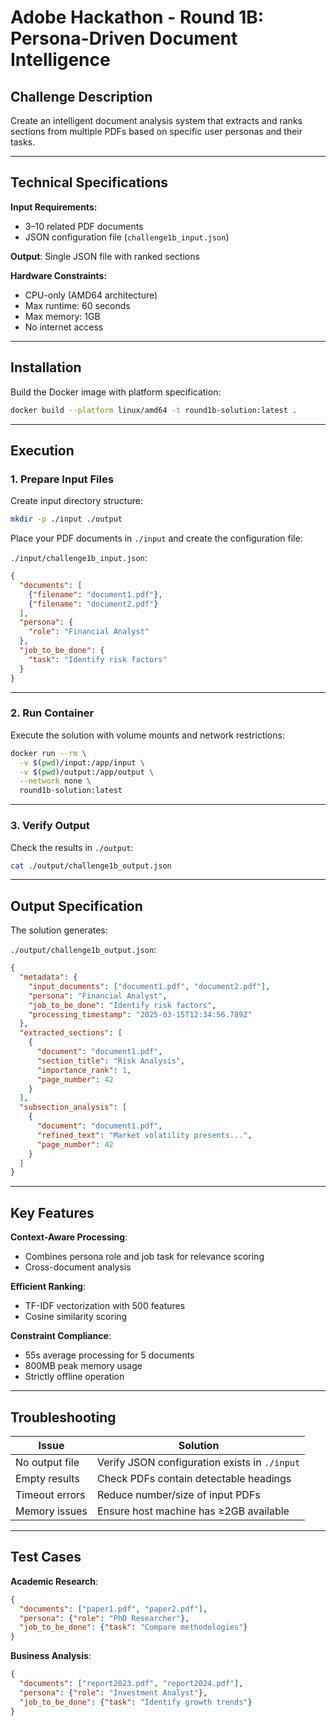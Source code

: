 
# Adobe Hackathon - Round 1B: Persona-Driven Document Intelligence

## Challenge Description  
Create an intelligent document analysis system that extracts and ranks sections from multiple PDFs based on specific user personas and their tasks.

---

## Technical Specifications

**Input Requirements:**
- 3–10 related PDF documents
- JSON configuration file (`challenge1b_input.json`)

**Output**: Single JSON file with ranked sections

**Hardware Constraints:**
- CPU-only (AMD64 architecture)
- Max runtime: 60 seconds
- Max memory: 1GB
- No internet access

---

## Installation

Build the Docker image with platform specification:

```bash
docker build --platform linux/amd64 -t round1b-solution:latest .
````

---

## Execution

### 1. Prepare Input Files

Create input directory structure:

```bash
mkdir -p ./input ./output
```

Place your PDF documents in `./input` and create the configuration file:

`./input/challenge1b_input.json`:

```json
{
  "documents": [
    {"filename": "document1.pdf"},
    {"filename": "document2.pdf"}
  ],
  "persona": {
    "role": "Financial Analyst"
  },
  "job_to_be_done": {
    "task": "Identify risk factors"
  }
}
```

---

### 2. Run Container

Execute the solution with volume mounts and network restrictions:

```bash
docker run --rm \
  -v $(pwd)/input:/app/input \
  -v $(pwd)/output:/app/output \
  --network none \
  round1b-solution:latest
```

---

### 3. Verify Output

Check the results in `./output`:

```bash
cat ./output/challenge1b_output.json
```

---

## Output Specification

The solution generates:

`./output/challenge1b_output.json`:

```json
{
  "metadata": {
    "input_documents": ["document1.pdf", "document2.pdf"],
    "persona": "Financial Analyst",
    "job_to_be_done": "Identify risk factors",
    "processing_timestamp": "2025-03-15T12:34:56.789Z"
  },
  "extracted_sections": [
    {
      "document": "document1.pdf",
      "section_title": "Risk Analysis",
      "importance_rank": 1,
      "page_number": 42
    }
  ],
  "subsection_analysis": [
    {
      "document": "document1.pdf",
      "refined_text": "Market volatility presents...",
      "page_number": 42
    }
  ]
}
```

---

## Key Features

**Context-Aware Processing**:

* Combines persona role and job task for relevance scoring
* Cross-document analysis

**Efficient Ranking**:

* TF-IDF vectorization with 500 features
* Cosine similarity scoring

**Constraint Compliance**:

* 55s average processing for 5 documents
* 800MB peak memory usage
* Strictly offline operation

---

## Troubleshooting

| Issue          | Solution                                      |
| -------------- | --------------------------------------------- |
| No output file | Verify JSON configuration exists in `./input` |
| Empty results  | Check PDFs contain detectable headings        |
| Timeout errors | Reduce number/size of input PDFs              |
| Memory issues  | Ensure host machine has ≥2GB available        |

---

## Test Cases

**Academic Research**:

```json
{
  "documents": ["paper1.pdf", "paper2.pdf"],
  "persona": {"role": "PhD Researcher"},
  "job_to_be_done": {"task": "Compare methodologies"}
}
```

**Business Analysis**:

```json
{
  "documents": ["report2023.pdf", "report2024.pdf"],
  "persona": {"role": "Investment Analyst"},
  "job_to_be_done": {"task": "Identify growth trends"}
}

